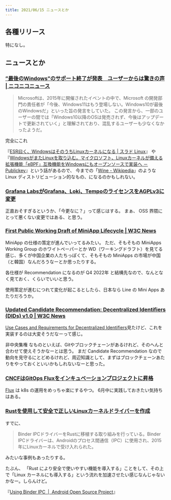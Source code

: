 ```yaml
---
title: 2021/06/15 ニュースとか
---
```


## 各種リリース

特になし。

## ニュースとか

### [”最後のWindows”のサポート終了が発表　ユーザーからは驚きの声 | ニコニコニュース](https://news.nicovideo.jp/watch/nw9454371)

> Microsoftは、2015年に開催されたイベントの中で、Microsoft の開発部門の責任者が「今後、Windows11はもう登場しない。Windows10が最後のWindowsだ」といった旨の発言をしていた。
> この発言から、一部のユーザーの間では「Windows10以降のOSは発売されず、今後はアップデートで更新されていく」と理解されており、混乱するユーザーも少なくなかったようだ。

完全にこれ

 『[ESR曰く、WindowsはそのうちLinuxカーネルになる | スラド Linux](https://linux.srad.jp/story/20/09/30/005239/)』 や 『[WindowsがまたLinuxを取り込む。マイクロソフト、Linuxカーネルが備える拡張機能「eBPF」互換機能をWindowsにもオープンソースで実装へ － Publickey](https://www.publickey1.jp/blog/21/windowslinuxlinuxebpfwindows.html)』という話があるので、
 今までの「[Wine - Wikipedia](https://ja.wikipedia.org/wiki/Wine)」のような Linux ディストリビューション的なもの、になるのかもしれない。

### [Grafana LabsがGrafana、Loki、TempoのライセンスをAGPLv3に変更](https://www.infoq.com/jp/news/2021/06/grafana-licence-agpl/?utm_campaign=infoq_content&utm_source=infoq&utm_medium=feed&utm_term=global)

正直おそすぎるというか、「今更なに？」って感じはする。
まぁ、 OSS 界隈にとって悪くない変更ではある、と思う。

### [First Public Working Draft of MiniApp Lifecycle | W3C News](https://www.w3.org/blog/news/archives/9097)

MiniApp の仕様の策定が進んでいってるみたい。
ただ、そもそもの MiniApps Working Group のホワイトペーパーとか WD（ワーキングドラフト）を見てる感じ、多くが中国企業の人たちっぽくて、そもそもの MiniApps の市場が中国（と韓国）なんだろうなーとか思ったりする。

各仕様が Recommendation になるのが Q4 2022年 と結構先なので、なんとなく見ておく、くらいでいいと思う。

使用策定が進むにつれて変化が起こるとしたら、日本なら Line の Mini Apps あたりだろうか。

### [Updated Candidate Recommendation: Decentralized Identifiers (DIDs) v1.0 | W3C News](https://www.w3.org/blog/news/archives/9100)

[Use Cases and Requirements for Decentralized Identifiers](https://w3c.github.io/did-use-cases/)見たけど、これを実装するのは大変そうだなーって感じ。

非中央集権 なものといえば、Gitやブロックチェーンがあるけれど、そのへんと合わせて使えそうかなーとは思う。
まだ Candidate Recommendation なので動向を見守るにとどめるけれど、周辺知識として、まずはブロックチェーンあたりをやっておくといいかもしれないなーと思った。

### [CNCFはGitOps Fluxをインキュベーションプロジェクトに昇格](https://www.infoq.com/jp/news/2021/06/cncf-gitops-flux/?utm_campaign=infoq_content&utm_source=infoq&utm_medium=feed&utm_term=global)

[Flux](https://fluxcd.io/) は k8s の運用をめっちゃ楽にするやつ。
6月中に実践しておきたい気持ちはある。

### [Rustを使用して安全で正しいLinuxカーネルドライバーを作成](https://www.infoq.com/jp/news/2021/06/rust-linux-kernel-development/?utm_campaign=infoq_content&utm_source=infoq&utm_medium=feed&utm_term=global)

すでに、

> Binder IPCドライバーをRustに移植する取り組みを行っている。Binder IPCドライバーは、Androidのプロセス間通信（IPC）に使用され、2015年にLinuxカーネルで受け入れられた。

みたいな事例もあったりする。

たぶん、 「Rust により安全で使いやすい機能を導入する」ことをして、その上で「Linux カーネルにも導入する」という流れを加速させたい感じなんじゃないかなー。しらんけど。

『[Using Binder IPC  |  Android Open Source Project](https://source.android.com/devices/architecture/hidl/binder-ipc)』
